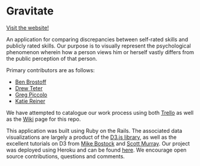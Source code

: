 Gravitate
==================

[Visit the website!](http://thawing-dusk-8940.herokuapp.com/)

An application for comparing discrepancies between self-rated skills and publicly rated skills. Our purpose is to visually represent the psychological phenomenon wherein how a person views him or herself vastly differs from the public perception of that person. 

Primary contributors are as follows:

* [Ben Brostoff](https://github.com/BenBrostoff)
* [Drew Teter](https://github.com/mdrewt)
* [Greg Piccolo](https://github.com/scoin) 
* [Katie Reiner](https://github.com/katiereiner)

We have attempted to catalogue our work process using both [Trello](https://trello.com/b/duJtlW7A/grav) as well as the [Wiki](https://github.com/woodchucks-2014/gravitational-force/wiki) page for this repo.

This application was built using Ruby on the Rails. The associated data visualizations are largely a product of the [D3.js library](http://d3js.org/), as well as the excellent tutorials on D3 from [Mike Bostock](http://bost.ocks.org/mike/) and [Scott Murray](http://alignedleft.com/). Our project was deployed using Heroku and can be found [here](http://thawing-dusk-8940.herokuapp.com/). We encourage open source contributions, questions and comments. 



